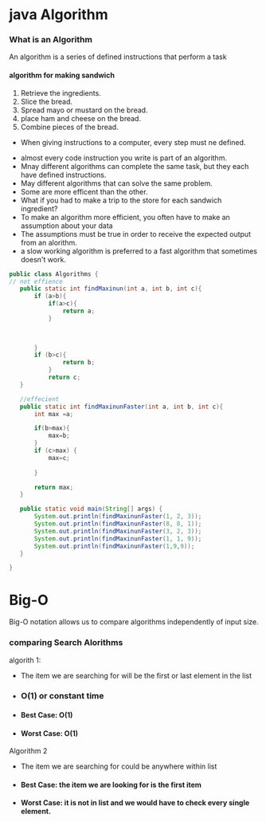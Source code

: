 # java Algorithm
### What is an Algorithm
An algorithm is a series of defined instructions that perform a task

#### algorithm for making sandwich
1. Retrieve the ingredients.
2. Slice the bread.
3. Spread mayo or mustard on the bread.
4. place ham and cheese on the bread.
5. Combine pieces of the bread.

* When giving instructions to a computer, every step must ne defined.

- almost every code instruction you write is part of an algorithm.
- Mnay different algorithms can complete the same task, but they each have defined instructions.
- May different algorithms that can solve the same problem.
- Some are more efficent than the other.
- What if you had to make a trip to the store for each sandwich ingredient?
- To make an algorithm more efficient, you often have to make an assumption about your data
- The assumptions must be true in order to receive the expected output from an alorithm.
- a slow working algorithm is preferred to a fast algorithm that sometimes doesn't work.
 ```java
 public class Algorithms {
// not effience
    public static int findMaxinun(int a, int b, int c){
        if (a>b){
            if(a>c){
                return a;
            }

           
           
        }  
        if (b>c){
                return b;
            }
            return c;
    }

    //effecient
    public static int findMaxinunFaster(int a, int b, int c){
        int max =a;

        if(b>max){
            max=b;
        }
        if (c>max) {
            max=c;
            
        }

        return max;
    }

    public static void main(String[] args) {
        System.out.println(findMaxinunFaster(1, 2, 3));
        System.out.println(findMaxinunFaster(8, 8, 1));
        System.out.println(findMaxinunFaster(3, 2, 3));
        System.out.println(findMaxinunFaster(1, 1, 9));
        System.out.println(findMaxinunFaster(1,9,9));
    }

}
```
# Big-O 
Big-O notation allows us to compare algorithms
independently of input size.

### comparing Search Alorithms

algorith 1:

* The item we are searching for will be the first or last element in the list
* ### O(1) or constant time
* #### Best Case: O(1)
*  #### Worst Case: O(1)
  Algorithm 2
  * The item we are searching for could be anywhere within list
  * #### Best Case: the item we are looking for is the first item
  * #### Worst Case: it is not in list and we would have to check every single element. 





























